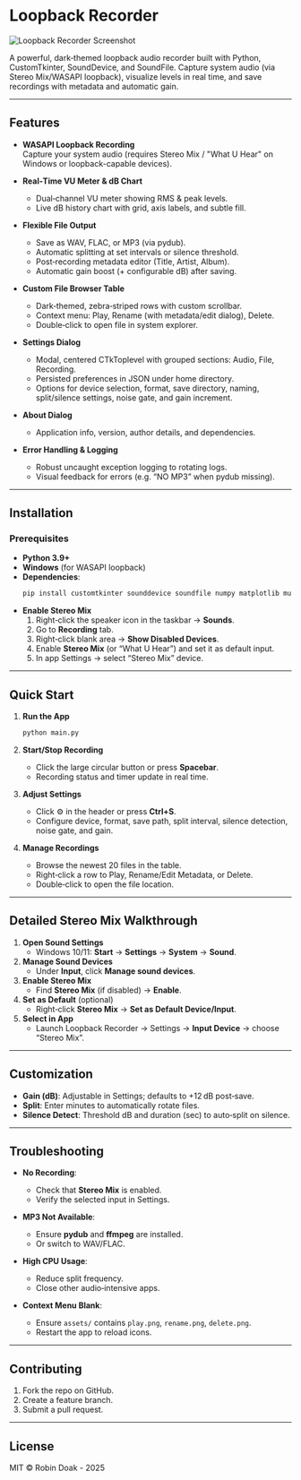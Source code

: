 # Loopback Recorder

![Loopback Recorder Screenshot](https://i.imgur.com/d8omzbd.png)

A powerful, dark‐themed loopback audio recorder built with Python, CustomTkinter, SoundDevice, and SoundFile. Capture system audio (via Stereo Mix/WASAPI loopback), visualize levels in real time, and save recordings with metadata and automatic gain.

---

## Features

- **WASAPI Loopback Recording**  
  Capture your system audio (requires Stereo Mix / "What U Hear" on Windows or loopback-capable devices).

- **Real‑Time VU Meter & dB Chart**  
  - Dual‐channel VU meter showing RMS & peak levels.  
  - Live dB history chart with grid, axis labels, and subtle fill.

- **Flexible File Output**  
  - Save as WAV, FLAC, or MP3 (via pydub).  
  - Automatic splitting at set intervals or silence threshold.  
  - Post‑recording metadata editor (Title, Artist, Album).  
  - Automatic gain boost (+ configurable dB) after saving.

- **Custom File Browser Table**  
  - Dark‑themed, zebra‑striped rows with custom scrollbar.  
  - Context menu: Play, Rename (with metadata/edit dialog), Delete.  
  - Double‐click to open file in system explorer.

- **Settings Dialog**  
  - Modal, centered CTkToplevel with grouped sections: Audio, File, Recording.  
  - Persisted preferences in JSON under home directory.  
  - Options for device selection, format, save directory, naming, split/silence settings, noise gate, and gain increment.

- **About Dialog**  
  - Application info, version, author details, and dependencies.

- **Error Handling & Logging**  
  - Robust uncaught exception logging to rotating logs.  
  - Visual feedback for errors (e.g. “NO MP3” when pydub missing).

---

## Installation

### Prerequisites

- **Python 3.9+**  
- **Windows** (for WASAPI loopback)  
- **Dependencies**:  
  ```bash
  pip install customtkinter sounddevice soundfile numpy matplotlib mutagen pillow pydub
  ```
- **Enable Stereo Mix**  
  1. Right‑click the speaker icon in the taskbar → **Sounds**.  
  2. Go to **Recording** tab.  
  3. Right‑click blank area → **Show Disabled Devices**.  
  4. Enable **Stereo Mix** (or “What U Hear”) and set it as default input.  
  5. In app Settings → select “Stereo Mix” device.

---

## Quick Start

1. **Run the App**  
   ```bash
   python main.py
   ```
2. **Start/Stop Recording**  
   - Click the large circular button or press **Spacebar**.  
   - Recording status and timer update in real time.

3. **Adjust Settings**  
   - Click ⚙️ in the header or press **Ctrl+S**.  
   - Configure device, format, save path, split interval, silence detection, noise gate, and gain.

4. **Manage Recordings**  
   - Browse the newest 20 files in the table.  
   - Right‑click a row to Play, Rename/Edit Metadata, or Delete.  
   - Double‑click to open the file location.

---

## Detailed Stereo Mix Walkthrough

1. **Open Sound Settings**  
   - Windows 10/11: **Start** → **Settings** → **System** → **Sound**.  
2. **Manage Sound Devices**  
   - Under **Input**, click **Manage sound devices**.  
3. **Enable Stereo Mix**  
   - Find **Stereo Mix** (if disabled) → **Enable**.  
4. **Set as Default** (optional)  
   - Right‑click **Stereo Mix** → **Set as Default Device/Input**.  
5. **Select in App**  
   - Launch Loopback Recorder → Settings → **Input Device** → choose “Stereo Mix”.

---

## Customization

- **Gain (dB)**: Adjustable in Settings; defaults to +12 dB post‑save.  
- **Split**: Enter minutes to automatically rotate files.  
- **Silence Detect**: Threshold dB and duration (sec) to auto‑split on silence.

---

## Troubleshooting

- **No Recording**:  
  - Check that **Stereo Mix** is enabled.  
  - Verify the selected input in Settings.

- **MP3 Not Available**:  
  - Ensure **pydub** and **ffmpeg** are installed.  
  - Or switch to WAV/FLAC.

- **High CPU Usage**:  
  - Reduce split frequency.  
  - Close other audio‑intensive apps.

- **Context Menu Blank**:  
  - Ensure `assets/` contains `play.png`, `rename.png`, `delete.png`.  
  - Restart the app to reload icons.

---

## Contributing

1. Fork the repo on GitHub.  
2. Create a feature branch.  
3. Submit a pull request.

---

## License

MIT © Robin Doak - 2025
